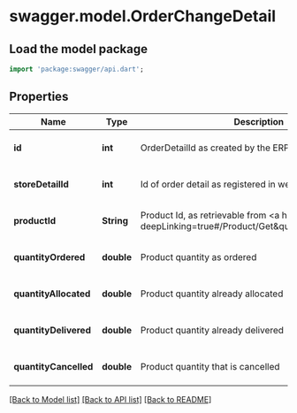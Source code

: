 # swagger.model.OrderChangeDetail

## Load the model package
```dart
import 'package:swagger/api.dart';
```

## Properties
Name | Type | Description | Notes
------------ | ------------- | ------------- | -------------
**id** | **int** | OrderDetailId as created by the ERP | [optional] [default to null]
**storeDetailId** | **int** | Id of order detail as registered in webshop | [optional] [default to null]
**productId** | **String** | Product Id, as retrievable from &lt;a href&#x3D;\&quot;?deepLinking&#x3D;true#/Product/Get\&quot;&gt;/api/Product&lt;/a&gt; | [optional] [default to null]
**quantityOrdered** | **double** | Product quantity as ordered | [optional] [default to null]
**quantityAllocated** | **double** | Product quantity already allocated | [optional] [default to null]
**quantityDelivered** | **double** | Product quantity already delivered | [optional] [default to null]
**quantityCancelled** | **double** | Product quantity that is cancelled | [optional] [default to null]

[[Back to Model list]](../README.md#documentation-for-models) [[Back to API list]](../README.md#documentation-for-api-endpoints) [[Back to README]](../README.md)


